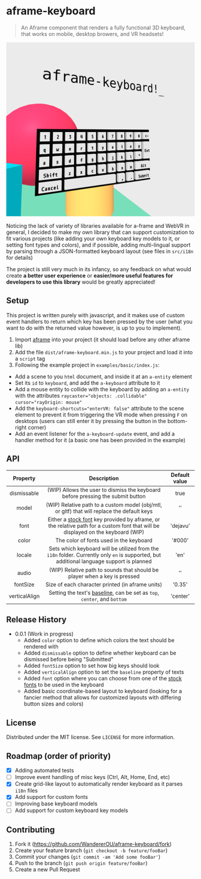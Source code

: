 # aframe-keyboard
> An Aframe component that renders a fully functional 3D keyboard, that works on mobile, desktop browers, and VR headsets!

![](readme.png)

Noticing the lack of variety of libraries available for a-frame and WebVR in general, I decided to make my own library that can support customization to fit various projects (like adding your own keyboard key models to it, or setting font types and colors), and if possible, adding multi-lingual support by parsing through a JSON-formatted keyboard layout (see files in `src/i18n` for details)

The project is still very much in its infancy, so any feedback on what would create **a better user experience** or **easier/more useful features for developers to use this library** would be greatly appreciated!

## Setup
This project is written purely with javascript, and it makes use of custom event handlers to return which key has been pressed by the user (what you want to do with the returned value however, is up to you to implement). 

1. Import [aframe](https://aframe.io) into your project (it should load before any other aframe lib)
2. Add the file `dist/aframe-keyboard.min.js` to your project and load it into a `script` tag
3. Following the example project in `examples/basic/index.js`:
  * Add a scene to you `html` document, and inside it at an `a-entity` element
  * Set its `id` to `keyboard`, and add the `a-keyboard` attribute to it
  * Add a mouse entity to collide with the keyboard by adding an `a-entity` with the attributes `raycaster="objects: .collidable" cursor="rayOrigin: mouse"`
  * Add the `keyboard-shortcuts="enterVR: false"` attribute to the scene element to prevent it from triggering the VR mode when pressing `F` on desktops (users can still enter it by pressing the button in the bottom-right corner)
  * Add an event listener for the `a-keyboard-update` event, and add a handler method for it (a basic one has been provided in the example)

## API

| Property | Description | Default value |
| :--: | :--: | :--: |
| dismissable | (WIP) Allows the user to dismiss the keyboard before pressing the submit button | true |
| model | (WIP) Relative path to a custom model (obj/mtl, or gltf) that will replace the default keys | '' |
| font | Either a [stock font](https://aframe.io/docs/0.9.0/components/text.html#stock-fonts) key provided by aframe, or the relative path for a custom font that will be displayed on the keyboard (WIP) | 'dejavu' |
| color | The color of fonts used in the keyboard | '#000' |
| locale | Sets which keyboard will be utilized from the `i18n` folder. Currently only `en` is supported, but additional language support is planned | 'en' |
| audio | (WIP) Relative path to sounds that should be player when a key is pressed | '' |
| fontSize | Size of each character printed (in aframe units) | '0.35' |
| verticalAlign | Setting the text's [baseline](https://aframe.io/docs/0.9.0/components/text.html#properties_baseline), can be set as `top`, `center`, and `bottom`  | 'center' |

## Release History
* 0.0.1 (Work in progress)
    * Added `color` option to define which colors the text should be rendered with
    * Added `dismissable` option to define whether keyboard can be dismissed before being "Submitted"
    * Added `fontSize` option to set how big keys should look
    * Added `verticalAlign` option to set the `baseline` property of texts
    * Added `font` option where you can choose from one of the [stock fonts](https://aframe.io/docs/0.9.0/components/text.html#stock-fonts) to be used in the keyboard
    * Added basic coordinate-based layout to keyboard (looking for a fancier method that allows for customized layouts with differing button sizes and colors)

## License
Distributed under the MIT license. See ``LICENSE`` for more information.

## Roadmap (order of priority)
- [x] Adding automated tests 
- [ ] Improve event handling of misc keys (Ctrl, Alt, Home, End, etc)
- [x] Create grid-like layout to automatically render keyboard as it parses `i18n` files
- [x] Add support for custom fonts
- [ ] Improving base keyboard models
- [ ] Add support for custom keyboard key models

## Contributing

1. Fork it (<https://github.com/WandererOU/aframe-keyboard/fork>)
2. Create your feature branch (`git checkout -b feature/fooBar`)
3. Commit your changes (`git commit -am 'Add some fooBar'`)
4. Push to the branch (`git push origin feature/fooBar`)
5. Create a new Pull Request
